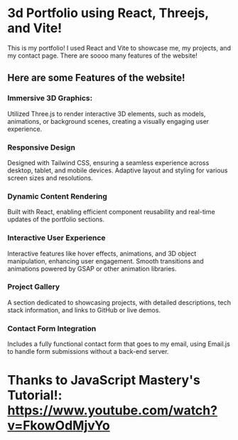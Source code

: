 # 3d Portfolio using React, Threejs, and Vite!

This is my portfolio! I used React and Vite to showcase me, my projects, and my contact page. There are soooo many features of the website!

## Here are some Features of the website!
### Immersive 3D Graphics:
Utilized Three.js to render interactive 3D elements, such as models, animations, or background scenes, creating a visually engaging user experience.

### Responsive Design
Designed with Tailwind CSS, ensuring a seamless experience across desktop, tablet, and mobile devices.
Adaptive layout and styling for various screen sizes and resolutions.

### Dynamic Content Rendering
Built with React, enabling efficient component reusability and real-time updates of the portfolio sections.

### Interactive User Experience
Interactive features like hover effects, animations, and 3D object manipulation, enhancing user engagement.
Smooth transitions and animations powered by GSAP or other animation libraries.

### Project Gallery
A section dedicated to showcasing projects, with detailed descriptions, tech stack information, and links to GitHub or live demos.

### Contact Form Integration
Includes a fully functional contact form that goes to my email, using Email.js to handle form submissions without a back-end server.

# Thanks to JavaScript Mastery's Tutorial!: https://www.youtube.com/watch?v=FkowOdMjvYo 
